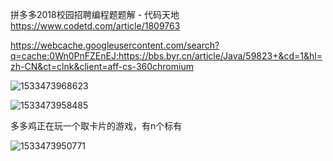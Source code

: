 





拼多多2018校园招聘编程题题解 - 代码天地
https://www.codetd.com/article/1809763



https://webcache.googleusercontent.com/search?q=cache:0Wn0PnFZEnEJ:https://bbs.byr.cn/article/Java/59823+&cd=1&hl=zh-CN&ct=clnk&client=aff-cs-360chromium







![1533473968623](C:\Users\Frank\AppData\Local\Temp\1533473968623.png)



![1533473958485](C:\Users\Frank\AppData\Local\Temp\1533473958485.png)





多多鸡正在玩一个取卡片的游戏，有n个标有



![1533473950771](C:\Users\Frank\AppData\Local\Temp\1533473950771.png)